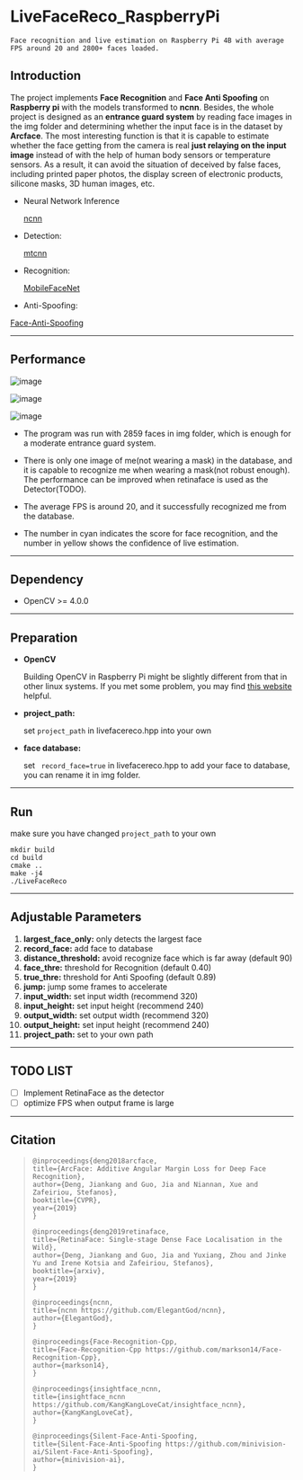# **LiveFaceReco_RaspberryPi**

```
Face recognition and live estimation on Raspberry Pi 4B with average FPS around 20 and 2800+ faces loaded.
```

## Introduction

The project implements **Face Recognition** and **Face Anti Spoofing** on **Raspberry pi** with the models transformed to **ncnn**. Besides, the whole project is designed as an **entrance guard system** by reading face images in the img folder and determining whether the input face is in the dataset by **Arcface**. The most interesting function is that it is capable to estimate whether the face getting from the camera is real **just relaying on the input image** instead of with the help of human body sensors or temperature sensors. As a result, it can avoid the situation of deceived by false faces, including printed paper photos, the display screen of electronic products, silicone masks, 3D human images, etc.


- Neural Network Inference

  [ncnn](https://github.com/Tencent/ncnn)

- Detection:

  [mtcnn](https://kpzhang93.github.io/MTCNN_face_detection_alignment/index.html)

- Recognition: 

  [MobileFaceNet](https://github.com/deepinsight/insightface/issues/214)

-  Anti-Spoofing:

  [Face-Anti-Spoofing](https://github.com/minivision-ai/Silent-Face-Anti-Spoofing)

---

## Performance

![image](https://github.com/XinghaoChen9/LiveFaceReco_RaspberryPi/blob/master/demo/livedetect.gif)

![image](https://github.com/XinghaoChen9/LiveFaceReco_RaspberryPi/blob/master/demo/Mask1.gif)

![image](https://github.com/XinghaoChen9/LiveFaceReco_RaspberryPi/blob/master/demo/Mask2.gif)

- The program was run with 2859 faces in img folder, which is enough for a moderate entrance guard system.  

- There is only one image of me(not wearing a mask) in the database, and it is capable to recognize me when wearing a mask(not robust enough). The performance can be improved when retinaface is used as the Detector(TODO).

- The average FPS is around 20, and it successfully recognized me from the database. 


- The number in cyan indicates the score for face recognition, and the number in yellow shows the confidence of live estimation. 

---

## Dependency

- OpenCV >= 4.0.0 

---

## Preparation

- **OpenCV**

  Building OpenCV in Raspberry Pi might be slightly different from that in other linux systems. If you met some problem, you may find [this website](https://blog.csdn.net/weixin_43287964/article/details/101696036?depth_1-utm_source=distribute.pc_relevant.none-task&utm_source=distribute.pc_relevant.none-task) helpful.

- 
   **project_path:**

    set `project_path` in livefacereco.hpp into your own

-  **face database:**

    set ` record_face=true` in livefacereco.hpp to add your face to database, you can rename it in img folder.

---

## Run

make sure you have changed  `project_path` to your own

```shell
mkdir build
cd build
cmake ..
make -j4
./LiveFaceReco
```

---

## Adjustable Parameters

1. **largest_face_only:** only detects the largest face
2. **record_face:** add face to database
3. **distance_threshold:** avoid recognize face which is far away (default 90)
4. **face_thre:** threshold for Recognition (default 0.40)
5. **true_thre:** threshold for Anti Spoofing (default 0.89)
6. **jump:** jump some frames to accelerate
7. **input_width:** set input width (recommend 320)
8. **input_height:** set input height (recommend 240)
9. **output_width:** set output width (recommend 320)
10. **output_height:** set input height (recommend 240)
11. **project_path:** set to your own path

------

## TODO LIST

- [ ] Implement RetinaFace as the detector
- [ ] optimize FPS when output frame is large

---

## Citation

> ```
> @inproceedings{deng2018arcface,
> title={ArcFace: Additive Angular Margin Loss for Deep Face Recognition},
> author={Deng, Jiankang and Guo, Jia and Niannan, Xue and Zafeiriou, Stefanos},
> booktitle={CVPR},
> year={2019}
> }
> 
> @inproceedings{deng2019retinaface,
> title={RetinaFace: Single-stage Dense Face Localisation in the Wild},
> author={Deng, Jiankang and Guo, Jia and Yuxiang, Zhou and Jinke Yu and Irene Kotsia and Zafeiriou, Stefanos},
> booktitle={arxiv},
> year={2019}
> }
> 
> @inproceedings{ncnn,
> title={ncnn https://github.com/ElegantGod/ncnn},
> author={ElegantGod},
> }
> 
> @inproceedings{Face-Recognition-Cpp,
> title={Face-Recognition-Cpp https://github.com/markson14/Face-Recognition-Cpp},
> author={markson14},
> }
> 
> @inproceedings{insightface_ncnn,
> title={insightface_ncnn https://github.com/KangKangLoveCat/insightface_ncnn},
> author={KangKangLoveCat},
> }
> 
> @inproceedings{Silent-Face-Anti-Spoofing,
> title={Silent-Face-Anti-Spoofing https://github.com/minivision-ai/Silent-Face-Anti-Spoofing},
> author={minivision-ai},
> }
> ```
>
> 







